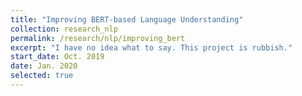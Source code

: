 ```yaml
---
title: "Improving BERT-based Language Understanding"
collection: research_nlp
permalink: /research/nlp/improving_bert
excerpt: "I have no idea what to say. This project is rubbish."
start_date: Oct. 2019
date: Jan. 2020
selected: true
---
```

